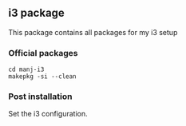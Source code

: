 ## i3 package
This package contains all packages for my i3 setup

### Official packages
```shell
cd manj-i3
makepkg -si --clean
```

### Post installation
Set the i3 configuration.
